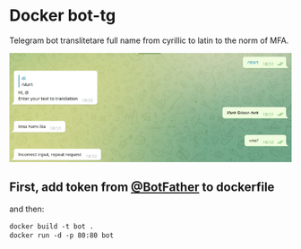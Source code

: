 # Docker bot-tg
Telegram bot translitetare full name from cyrillic to latin to the norm of MFA.

 <img src='tg.jpeg'>

## First, add token from [@BotFather](https://t.me/botfather) to dockerfile

and then:
```
docker build -t bot .
docker run -d -p 80:80 bot
```


